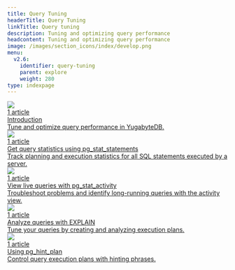 ```yaml
---
title: Query Tuning
headerTitle: Query Tuning
linkTitle: Query tuning
description: Tuning and optimizing query performance
headcontent: Tuning and optimizing query performance
image: /images/section_icons/index/develop.png
menu:
  v2.6:
    identifier: query-tuning
    parent: explore
    weight: 280
type: indexpage
---
```


<div class="row">

  <div class="col-12 col-md-6 col-lg-12 col-xl-6">
    <a class="section-link icon-offset" href="query-tuning-intro/">
      <div class="head">
        <img class="icon" src="/images/section_icons/develop/learn.png" aria-hidden="true" />
        <div class="articles">1 article</div>
        <div class="title">Introduction</div>
      </div>
      <div class="body">
        Tune and optimize query performance in YugabyteDB.
      </div>
    </a>
  </div>

  <div class="col-12 col-md-6 col-lg-12 col-xl-6">
    <a class="section-link icon-offset" href="pg-stat-statements/">
      <div class="head">
        <img class="icon" src="/images/section_icons/develop/learn.png" aria-hidden="true" />
        <div class="articles">1 article</div>
        <div class="title">Get query statistics using pg_stat_statements</div>
      </div>
      <div class="body">
        Track planning and execution statistics for all SQL statements executed by a server.
      </div>
    </a>
  </div>

  <div class="col-12 col-md-6 col-lg-12 col-xl-6">
    <a class="section-link icon-offset" href="pg-stat-activity/">
      <div class="head">
        <img class="icon" src="/images/section_icons/develop/learn.png" aria-hidden="true" />
        <div class="articles">1 article</div>
        <div class="title">View live queries with pg_stat_activity</div>
      </div>
      <div class="body">
        Troubleshoot problems and identify long-running queries with the activity view.
      </div>
    </a>
  </div>

  <div class="col-12 col-md-6 col-lg-12 col-xl-6">
    <a class="section-link icon-offset" href="explain-analyze/">
      <div class="head">
        <img class="icon" src="/images/section_icons/develop/learn.png" aria-hidden="true" />
        <div class="articles">1 article</div>
        <div class="title">Analyze queries with EXPLAIN</div>
      </div>
      <div class="body">
        Tune your queries by creating and analyzing execution plans.
      </div>
    </a>
  </div>

  <div class="col-12 col-md-6 col-lg-12 col-xl-6">
    <a class="section-link icon-offset" href="pg-hint-plan/">
      <div class="head">
        <img class="icon" src="/images/section_icons/develop/learn.png" aria-hidden="true" />
        <div class="articles">1 article</div>
        <div class="title">Using pg_hint_plan</div>
      </div>
      <div class="body">
        Control query execution plans with hinting phrases.
      </div>
    </a>
  </div>

</div>
